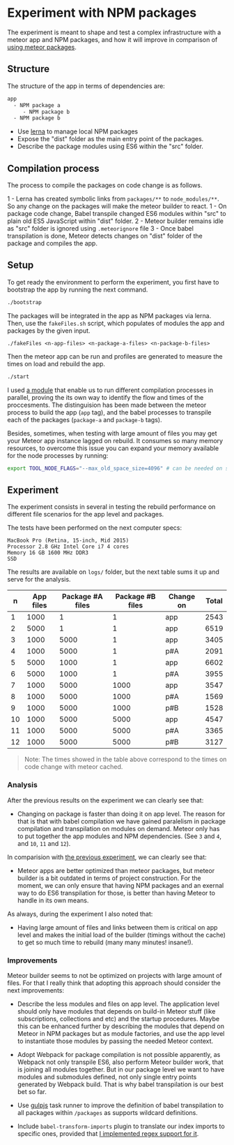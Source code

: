 # Experiment with NPM packages

The experiment is meant to shape and test a complex infrastructure with a meteor app and NPM packages, and how it will improve in comparison of [using meteor packages](../with-meteor-packages/README.md).

## Structure

The structure of the app in terms of dependencies are:

``` bash
app
  - NPM package a
     - NPM package b
  - NPM package b
```

- Use [lerna](https://lernajs.io/) to manage local NPM packages
- Expose the "dist" folder as the main entry point of the packages.
- Describe the package modules using ES6 within the "src" folder.

## Compilation process

The process to compile the packages on code change is as follows.

1 - Lerna has created symbolic links from `packages/**` to `node_modules/**`. So any change on the packages will make the meteor builder to react.
1 - On package code change, Babel transpile changed ES6 modules within "src" to plain old ES5 JavaScript within "dist" folder.
2 - Meteor builder remains idle as "src" folder is ignored using `.meteorignore` file
3 - Once babel transpilation is done, Meteor detects changes on "dist" folder of the package and compiles the app.

## Setup

To get ready the environment to perform the experiment, you first have to bootstrap the app by running the next command.

``` bash
./bootstrap
```

 The packages will be integrated in the app as NPM packages via lerna. Then, use the `fakeFiles.sh` script, which populates of modules the app and packages by the given input.

``` shell
./fakeFiles <n-app-files> <n-package-a-files> <n-package-b-files>
```

Then the meteor app can be run and profiles are generated to measure the times on load and rebuild the app.

``` bash
./start
```

I used [a module](https://www.npmjs.com/package/concurrently) that enable us to run different compilation processes in parallel, proving the its own way to identify the flow and times of the proccesments. The distinguision has been made between the meteor process to build the app (`app` tag), and the babel processes to transpile each of the packages (`package-a` and `package-b` tags).

Besides, sometimes, when testing with large amount of files you may get your Meteor app instance lagged on rebuild. It consumes so many memory resources, to overcome this issue you can expand your memory available for the node processes by running:

``` bash
export TOOL_NODE_FLAGS="--max_old_space_size=4096" # can be needed on secenarios with many files
```

## Experiment

The experiment consists in several in testing the rebuild performance on different file scenarios for the app level and packages.

The tests have been performed on the next computer specs:

``` shell
MacBook Pro (Retina, 15-inch, Mid 2015)
Processor 2.8 GHz Intel Core i7 4 cores
Memory 16 GB 1600 MHz DDR3
SSD
```

The results are available on `logs/` folder, but the next table sums it up and serve for the analysis.

| n  | App files | Package #A files | Package #B files | Change on | Total |
|----|-----------|------------------|------------------|-----------|-------|
| 1  |    1000   |         1        |         1        |    app    | 2543  |
| 2  |    5000   |         1        |         1        |    app    | 6519  |
| 3  |    1000   |       5000       |         1        |    app    | 3405  |
| 4  |    1000   |       5000       |         1        |    p#A    | 2091  |
| 5  |    5000   |       1000       |         1        |    app    | 6602  |
| 6  |    5000   |       1000       |         1        |    p#A    | 3955  |
| 7  |    1000   |       5000       |       1000       |    app    | 3547  |
| 8  |    1000   |       5000       |       1000       |    p#A    | 1569  |
| 9  |    1000   |       5000       |       1000       |    p#B    | 1528  |
| 10 |    1000   |       5000       |       5000       |    app    | 4547  |
| 11 |    1000   |       5000       |       5000       |    p#A    | 3365  |
| 12 |    1000   |       5000       |       5000       |    p#B    | 3127  |

> Note: The times showed in the table above correspond to the times on code change with meteor cached.

### Analysis

After the previous results on the experiment we can clearly see that:

- Changing on package is faster than doing it on app level. The reason for that is that with babel compilation we have gained paralelism in package compilation and transpilation on modules on demand. Meteor only has to put together the app modules and NPM dependencies. (See `3` and `4`, and `10`, `11` and `12`).

In comparision with [the previous experiment](../with-meteor-packages/README.md#Analysis), we can clearly see that:

- Meteor apps are better optimized than meteor packages, but meteor builder is a bit outdated in terms of project construction. For the moment, we can only ensure that having NPM packages and an exernal way to do ES6 transpilation for those, is better than having Meteor to handle in its own means.

As always, during the experiment I also noted that:

- Having large amount of files and links between them is critical on app level and makes the initial load of the builder (timings without the cache) to get so much time to rebuild (many many minutes! insane!).

### Improvements

Meteor builder seems to not be optimized on projects with large amount of files. For that I really think that adopting this approach should consider the next improvements:

- Describe the less modules and files on app level. The application level should only have modules that depends on build-in Meteor stuff (like subscriptions, collections and etc) and the startup procedures. Maybe this can be enhanced further by describing the modules that depend on Meteor in NPM packages but as module factories, and use the app level to instantiate those modules by passing the needed Meteor context.

- Adopt Webpack for package compilation is not possible apparently, as Webpack not only transpile ES6, also perform Meteor builder work, that is joining all modules together. But in our package level we want to have modules and submodules defined, not only single entry points generated by Webpack build. That is why babel transpilation is our best bet so far.

- Use [gulpjs](https://gulpjs.com/) task runner to improve the definition of babel transpilation to all packages within `/packages` as supports wildcard definitions.

- Include `babel-transform-imports` plugin to translate our index imports to specific ones, provided that [I implemented regex support for it](https://bitbucket.org/amctheatres/babel-transform-imports).
